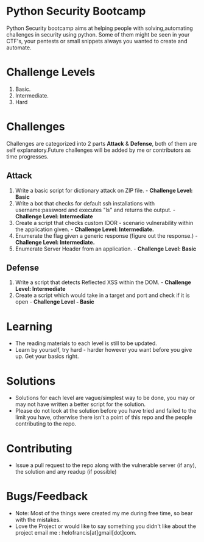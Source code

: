 # Python Security Bootcamp

Python Security bootcamp aims at helping people with solving,automating challenges in security using python. Some of them might be seen in your CTF's, your pentests or small snippets always you wanted to create and automate.

Challenge Levels
==========================

1. Basic.
2. Intermediate.
3. Hard


Challenges
==========================

Challenges are categorized into 2 parts **Attack** & **Defense**, both of them are self explanatory.Future challenges will be added by me or contributors as time progresses.

Attack
------

1. Write a basic script for dictionary attack on ZIP file. - **Challenge Level: Basic**
2. Write a bot that checks for default ssh installations with username:password and executes "ls" and returns the output. - **Challenge Level: Intermediate**
3. Create a script that checks custom IDOR - scenario vulnerability within the application given. - **Challenge Level: Intermediate.**
4. Enumerate the flag given a generic response (figure out the response.) - **Challenge Level: Intermediate.**
5. Enumerate Server Header from an application. - **Challenge Level: Basic**

Defense
-------
1. Write a script that detects Reflected XSS within the DOM. - **Challenge Level: Intermediate**
2. Create a script which would take in a target and port and check if it is open - **Challenge Level - Basic**


Learning
==========

- The reading materials to each level is still to be updated.
- Learn by yourself, try hard - harder however you want before you give up. Get your basics right.


Solutions
==========

- Solutions for each level are vague/simplest way to be done, you may or may not have written a better script for the solution.
- Please do not look at the solution before you have tried and failed to the limit you have, otherwise there isn't a point of this repo and the people contributing to the repo.

Contributing
=============

- Issue a pull request to the repo along with the vulnerable server (if any), the solution and any readup (if possible)

Bugs/Feedback
=============

- Note: Most of the things were created my me during free time, so bear with the mistakes.
- Love the Project or would like to say something  you didn't like about the project email me : helofrancis[at]gmail[dot]com.
